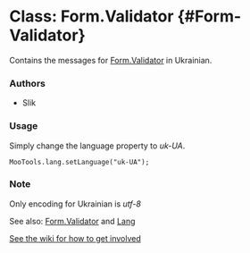 Class: Form.Validator {#Form-Validator}
=====================================

Contains the messages for [Form.Validator][] in Ukrainian.

### Authors

* Slik

### Usage

Simply change the language property to *uk-UA*.

	MooTools.lang.setLanguage("uk-UA");

### Note

Only encoding for Ukrainian is *utf-8*

See also: [Form.Validator][] and [Lang][]

[See the wiki for how to get involved](http://wiki.github.com/mootools/mootools-more)

[Form.Validator]: http://www.mootools.net/docs/more/Forms/Form.Validator#Form-Validator
[Lang]: http://www.mootools.net/docs/more/Core/Lang
